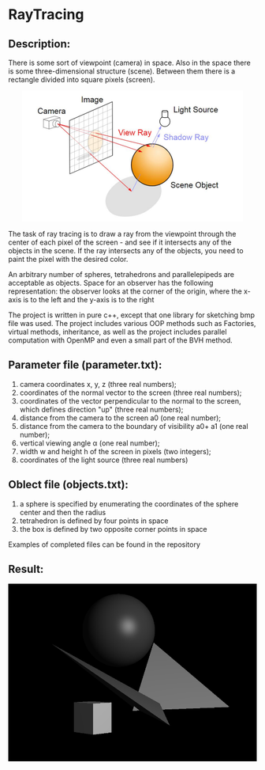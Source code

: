 # RayTracing
## Description:

There is some sort of viewpoint (camera) in space. Also in the space there is some three-dimensional structure (scene). Between them there is a rectangle divided into square pixels (screen).

<p align="center">
  <img src="screenshots/ray.png" alt="Ray Image">
</p>

The task of ray tracing is to draw a ray from the viewpoint through the center of each pixel of the screen - and see if it intersects any of the objects in the scene. If the ray intersects any of the objects, you need to paint the pixel with the desired color.

An arbitrary number of spheres, tetrahedrons and parallelepipeds are acceptable as objects. Space for an observer has the following representation: the observer looks at the corner of the origin, where the x-axis is to the left and the y-axis is to the right

The project is written in pure c++, except that one library for sketching bmp file was used.
The project includes various OOP methods such as Factories, virtual methods, inheritance, as well as the project includes parallel computation with OpenMP and even a small part of the BVH method.

## Parameter file (parameter.txt):
1) camera coordinates x, y, z (three real numbers);
2) coordinates of the normal vector to the screen (three real numbers);
3) coordinates of the vector perpendicular to the normal to the screen, which defines
direction "up" (three real numbers);
4) distance from the camera to the screen a0 (one real number);
5) distance from the camera to the boundary of visibility a0+ a1 (one real number); 
6) vertical viewing angle α (one real number);
7) width w and height h of the screen in pixels (two integers);
8) coordinates of the light source (three real numbers)

## Oblect file (objects.txt):
1) a sphere is specified by enumerating the coordinates of the sphere center and then the radius
2) tetrahedron is defined by four points in space
3) the box is defined by two opposite corner points in space

Examples of completed files can be found in the repository

## Result:

<p align="center">
  <img src="screenshots/out.png" alt="Ray Image">
</p>
